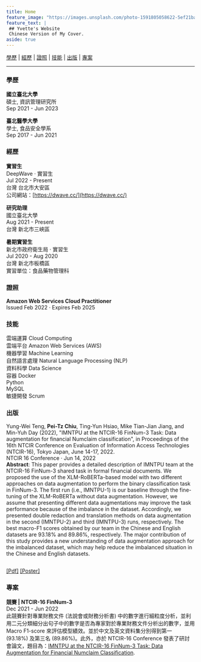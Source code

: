 ```yaml
---
title: Home
feature_image: "https://images.unsplash.com/photo-1591805058622-5ef21ba2fdf5?ixlib=rb-1.2.1&ixid=MnwxMjA3fDB8MHxwaG90by1wYWdlfHx8fGVufDB8fHx8&auto=format&fit=crop&w=654&q=80"
feature_text: |
 ## Yvette's Website
 Chinese Version of My Cover.
aside: true
---
```


<!-- https://picsum.photos/1300/400?image=989 -->

<!-- ### Table of contents
>   1. [學歷](#education)
>   2. [經歷](#experience)
>   3. [證照](#licenses&certifications)
>   4. [技能](#skills)
>   5. [出版](#publications)
>   6. [專案](#projects) -->

[學歷](#education) | [經歷](#experience) | [證照](#licenses&certifications) | [技能](#skills) | [出版](#publications) | [專案](#projects)

---

### 學歷 <a name="education"></a>      
**國立臺北大學**   
碩士, 資訊管理研究所   
Sep 2021 - Jun 2023

**臺北醫學大學**   
學士, 食品安全學系  
Sep 2017 - Jun 2021

### 經歷 <a name="experience"></a>     
**實習生**   
DeepWave · 實習生   
Jul 2022 - Present   
台灣 台北市大安區   
公司網站：[https://dwave.cc/](https://dwave.cc/) 

**研究助理**   
國立臺北大學   
Aug 2021 - Present   
台灣 新北市三峽區    

**暑期實習生**   
新北市政府衛生局 · 實習生   
Jul 2020 - Aug 2020   
台灣 新北市板橋區   
實習單位：食品藥物管理科   

### 證照 <a name="licenses&certifications"></a>     
**Amazon Web Services Cloud Practitioner**   
Issued Feb 2022 · Expires Feb 2025   

### 技能 <a name="skills"></a>   
雲端運算 Cloud Computing  
雲端平台 Amazon Web Services (AWS)    
機器學習 Machine Learning    
自然語言處理 Natural Language Processing (NLP)   
資料科學 Data Science   
容器 Docker    
Python    
MySQL    
敏捷開發 Scrum

### 出版 <a name="publications"></a>   
Yung-Wei Teng, **Pei-Tz Chiu**, Ting-Yun Hsiao, Mike Tian-Jian Jiang, and Min-Yuh Day (2022), "IMNTPU at the NTCIR-16 FinNum-3 Task: Data augmentation for financial Numclaim classification", in Proceedings of the 16th NTCIR Conference on Evaluation of Information Access Technologies (NTCIR-16), Tokyo Japan, June 14-17, 2022. <a name="FinNum3"></a>      
NTCIR 16 Conference · Jun 14, 2022   
**Abstract**: This paper provides a detailed description of IMNTPU team at the NTCIR-16 FinNum-3 shared task in formal financial documents. We proposed the use of the XLM-RoBERTa-based model with two different approaches on data augmentation to perform the binary classification task in FinNum-3. The first run (i.e., IMNTPU-1) is our baseline through the fine-tuning of the XLM-RoBERTa without data augmentation. However, we assume that presenting different data augmentations may improve the task performance because of the imbalance in the dataset. Accordingly, we presented double redaction and translation methods on data augmentation in the second (IMNTPU-2) and third (IMNTPU-3) runs, respectively. The best macro-F1 scores obtained by our team in the Chinese and English datasets are 93.18% and 89.86%, respectively. The major contribution of this study provides a new understanding of data augmentation approach for the imbalanced dataset, which may help reduce the imbalanced situation in the Chinese and English datasets.   
<img src="https://user-images.githubusercontent.com/82231499/173595390-937d8a24-0c1a-4865-a78b-171547e8ea7f.png" width="15" height="15"> 
<!-- [[Pdf]](https://research.nii.ac.jp/ntcir/workshop/OnlineProceedings16/pdf/ntcir/08-NTCIR16-FINNUM-TengY.pdf)[[Poster]]() -->
<a href="https://research.nii.ac.jp/ntcir/workshop/OnlineProceedings16/pdf/ntcir/08-NTCIR16-FINNUM-TengY.pdf" target="_blank">[Pdf]</a>
<a href="" target="_blank">[Poster]</a>   

### 專案 <a name="projects"></a>   
**競賽 | NTCIR-16 FinNum-3**   
Dec 2021 - Jun 2022   
此競賽針對專業財務文件 (法說會或財務分析書) 中的數字進行細粒度分析，並利用二元分類細分出句子中的數字是否為專家對於專業財務文件分析出的數字，並用 Macro F1-score 來評估模型績效。並於中文及英文資料集分別得到第一 (93.18%) 及第三名 (89.86%)。此外，亦於 NTCIR-16 Conference 發表了研討會論文，題目為：[IMNTPU at the NTCIR-16 FinNum-3 Task: Data Augmentation for Financial Numclaim Classification](#FinNum3).
